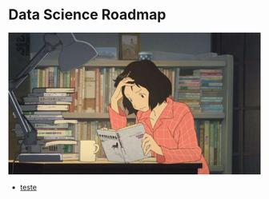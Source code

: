 # Data Science Roadmap

![](study-anime.jpg)

- [teste](https://github.com/zheage/Data-Science/blob/238f201ad87aa04f4a0fefd8623355c885a4582e/Machine%20Learning%20-%20Aulas/Lista%2001/backup_Exerc%C3%ADcios%2002%20e%2003.ipynb)